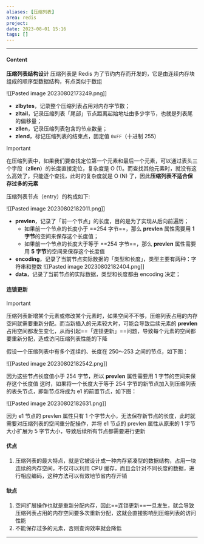 ```yaml
---
aliases: [压缩列表]
area: redis
project: 
date: 2023-08-01 15:16
tags: []
---
```

---
#### Content
**压缩列表结构设计**
压缩列表是 Redis 为了节约内存而开发的，它是由连续内存块组成的顺序型数据结构，有点类似于数组

![[Pasted image 20230802173249.png]]

- **zlbytes**，记录整个压缩列表占用对内存字节数；
- **zltail**，记录压缩列表「尾部」节点距离起始地址由多少字节，也就是列表尾的偏移量；
- **zllen**，记录压缩列表包含的节点数量；
- **zlend**，标记压缩列表的结束点，固定值 `0xFF`（十进制 255）

> [!important] 
> 在压缩列表中，如果我们要查找定位第一个元素和最后一个元素，可以通过表头三个字段（**zllen**）的长度直接定位，复杂度是 O (1)。而查找其他元素时，就没有这么高效了，只能逐个查找，此时的复杂度就是 O (N) 了，因此**压缩列表不适合保存过多的元素**

压缩列表节点（entry）的构成如下:

![[Pasted image 20230802182011.png]]

- **prevlen**，记录了「前一个节点」的长度，目的是为了实现从后向前遍历；
    - 如果前一个节点的长度小于 ==254 字节==，那么 **prevlen** 属性需要用 **1 字节**的空间来保存这个长度值；
    - 如果前一个节点的长度大于等于 ==254 字节==，那么 **prevlen** 属性需要用 **5 字节**的空间来保存这个长度值
- **encoding**，记录了当前节点实际数据的「类型和长度」，类型主要有两种：字符串和整数
    ![[Pasted image 20230802182404.png]]
- **data**，记录了当前节点的实际数据，类型和长度都由 encoding 决定；

#### 连锁更新
> [!important] 
> 压缩列表新增某个元素或修改某个元素时，如果空间不不够，压缩列表占用的内存空间就需要重新分配。而当新插入的元素较大时，可能会导致后续元素的 **prevlen** 占用空间都发生变化，从而引起==「连锁更新」==问题，导致每个元素的空间都要重新分配，造成访问压缩列表性能的下降

假设一个压缩列表中有多个连续的、长度在 250～253 之间的节点，如下图：

![[Pasted image 20230802182542.png]]

因为这些节点长度值小于 254 字节，所以 **prevlen** 属性需要用 1 字节的空间来保存这个长度值
这时，如果将一个长度大于等于 254 字节的新节点加入到压缩列表的表头节点，即新节点将成为 e1 的前置节点，如下图：

![[Pasted image 20230802182631.png]]

因为 e1 节点的 prevlen 属性只有 1 个字节大小，无法保存新节点的长度，此时就需要对压缩列表的空间重分配操作，并将 e1 节点的 prevlen 属性从原来的 1 字节大小扩展为 5 字节大小，导致后续所有节点都需要进行更新

#### 优点
1. 压缩列表的最大特点，就是它被设计成一种内存紧凑型的数据结构，占用一块连续的内存空间，不仅可以利用 CPU 缓存，而且会针对不同长度的数据，进行相应编码，这种方法可以有效地节省内存开销

#### 缺点
1. 空间扩展操作也就是重新分配内存，因此==连锁更新==一旦发生，就会导致压缩列表占用的内存空间要多次重新分配，这就会直接影响到压缩列表的访问性能
2. 不能保存过多的元素，否则查询效率就会降低

---
